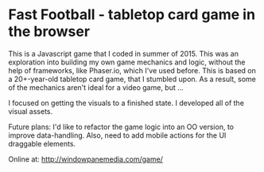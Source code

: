 # Fast Football - tabletop card game in the browser

This is a Javascript game that I coded in summer of 2015. This was an exploration into building my own game mechanics and logic, without the help of frameworks, like Phaser.io, which I've used before. This is based on a 20+-year-old tabletop card game, that I stumbled upon. As a result, some of the mechanics aren't ideal for a video game, but ...

I focused on getting the visuals to a finished state. I developed all of the visual assets. 

Future plans: I'd like to refactor the game logic into an OO version, to improve data-handling. Also, need to add mobile actions for the UI draggable elements.

Online at: http://windowpanemedia.com/game/

